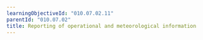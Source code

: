 ```yaml
---
learningObjectiveId: "010.07.02.11"
parentId: "010.07.02"
title: Reporting of operational and meteorological information
---
```

